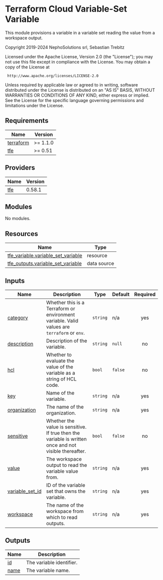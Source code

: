 # Terraform Cloud Variable-Set Variable

This module provisions a variable in a variable set reading the value from a workspace output.

<!-- BEGINNING OF PRE-COMMIT-TERRAFORM DOCS HOOK -->
Copyright 2019-2024 NephoSolutions srl, Sebastian Trebitz

Licensed under the Apache License, Version 2.0 (the "License");
you may not use this file except in compliance with the License.
You may obtain a copy of the License at

     http://www.apache.org/licenses/LICENSE-2.0

Unless required by applicable law or agreed to in writing, software
distributed under the License is distributed on an "AS IS" BASIS,
WITHOUT WARRANTIES OR CONDITIONS OF ANY KIND, either express or implied.
See the License for the specific language governing permissions and
limitations under the License.

## Requirements

| Name | Version |
|------|---------|
| <a name="requirement_terraform"></a> [terraform](#requirement\_terraform) | >= 1.1.0 |
| <a name="requirement_tfe"></a> [tfe](#requirement\_tfe) | >= 0.51 |

## Providers

| Name | Version |
|------|---------|
| <a name="provider_tfe"></a> [tfe](#provider\_tfe) | 0.58.1 |

## Modules

No modules.

## Resources

| Name | Type |
|------|------|
| [tfe_variable.variable_set_variable](https://registry.terraform.io/providers/hashicorp/tfe/latest/docs/resources/variable) | resource |
| [tfe_outputs.variable_set_variable](https://registry.terraform.io/providers/hashicorp/tfe/latest/docs/data-sources/outputs) | data source |

## Inputs

| Name | Description | Type | Default | Required |
|------|-------------|------|---------|:--------:|
| <a name="input_category"></a> [category](#input\_category) | Whether this is a Terraform or environment variable. Valid values are `terraform` or `env`. | `string` | n/a | yes |
| <a name="input_description"></a> [description](#input\_description) | Description of the variable. | `string` | `null` | no |
| <a name="input_hcl"></a> [hcl](#input\_hcl) | Whether to evaluate the value of the variable as a string of HCL code. | `bool` | `false` | no |
| <a name="input_key"></a> [key](#input\_key) | Name of the variable. | `string` | n/a | yes |
| <a name="input_organization"></a> [organization](#input\_organization) | The name of the organization. | `string` | n/a | yes |
| <a name="input_sensitive"></a> [sensitive](#input\_sensitive) | Whether the value is sensitive. If true then the variable is written once and not visible thereafter. | `bool` | `false` | no |
| <a name="input_value"></a> [value](#input\_value) | The workspace output to read the variable value from. | `string` | n/a | yes |
| <a name="input_variable_set_id"></a> [variable\_set\_id](#input\_variable\_set\_id) | ID of the variable set that owns the variable. | `string` | n/a | yes |
| <a name="input_workspace"></a> [workspace](#input\_workspace) | The name of the workspace from which to read outputs. | `string` | n/a | yes |

## Outputs

| Name | Description |
|------|-------------|
| <a name="output_id"></a> [id](#output\_id) | The variable identifier. |
| <a name="output_name"></a> [name](#output\_name) | The variable name. |
<!-- END OF PRE-COMMIT-TERRAFORM DOCS HOOK -->

